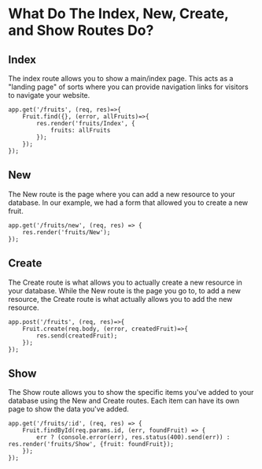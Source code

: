 # What Do The Index, New, Create, and Show Routes Do?

## Index
The index route allows you to show a main/index page. This acts as a "landing page" of sorts where you can provide navigation links for visitors to navigate your website.
```
app.get('/fruits', (req, res)=>{
	Fruit.find({}, (error, allFruits)=>{
		res.render('fruits/Index', {
			fruits: allFruits
		});
	});
});
```

## New
The New route is the page where you can add a new resource to your database. In our example, we had a form that allowed you to create a new fruit.
```
app.get('/fruits/new', (req, res) => {
	res.render('fruits/New');
});
```

## Create
The Create route is what allows you to actually create a new resource in your database. While the New route is the page you go to, to add a new resource, the Create route is what actually allows you to add the new resource.
```
app.post('/fruits', (req, res)=>{
	Fruit.create(req.body, (error, createdFruit)=>{
		res.send(createdFruit);
	});
});
```

## Show
The Show route allows you to show the specific items you've added to your database using the New and Create routes. Each item can have its own page to show the data you've added.
```
app.get('/fruits/:id', (req, res) => {
	Fruit.findById(req.params.id, (err, foundFruit) => {
		err ? (console.error(err), res.status(400).send(err)) : res.render('fruits/Show', {fruit: foundFruit});
	});
});
```